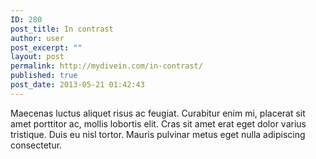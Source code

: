 ```yaml
---
ID: 280
post_title: In contrast
author: user
post_excerpt: ""
layout: post
permalink: http://mydivein.com/in-contrast/
published: true
post_date: 2013-05-21 01:42:43
---
```

Maecenas luctus aliquet risus ac feugiat. Curabitur enim mi, placerat sit amet porttitor ac, mollis lobortis elit. Cras sit amet erat eget dolor varius tristique. Duis eu nisl tortor. Mauris pulvinar metus eget nulla adipiscing consectetur.